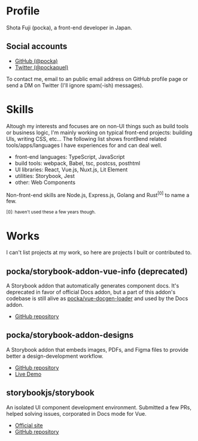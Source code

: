 # Profile

Shota Fuji (pocka), a front-end developer in Japan.

## Social accounts

- [GitHub (@pocka)][github-profile]
- [Twitter (@pockaquel)][twitter-user]

To contact me, email to an public email address on GitHub profile page or send a DM on Twitter (I'll ignore spam(-ish) messages).

[github-profile]: https://github.com/pocka
[twitter-user]: https://twitter.com/pockaquel

# Skills

Altough my interests and focuses are on non-UI things such as build tools or business logic,
I'm mainly working on typical front-end projects: building UIs, writing CSS, etc...
The following list shows front9end related tools/apps/languages I have experiences for and can deal well.

- front-end languages: TypeScript, JavaScript
- build tools: webpack, Babel, tsc, postcss, posthtml
- UI libraries: React, Vue.js, Nuxt.js, Lit Element
- utilities: Storybook, Jest
- other: Web Components

Non-front-end skills are Node.js, Express.js, Golang and Rust<sup>[0]</sup> to name a few.

<small>[0]: haven't used these a few years though.</small>

# Works

I can't list projects at my work, so here are projects I built or contributed to.

## pocka/storybook-addon-vue-info (deprecated)

A Storybook addon that automatically generates component docs.
It's deprecated in favor of official Docs addon,
but a part of this addon's codebase is still alive as [pocka/vue-docgen-loader][vue-docgen-loader-repo]
and used by the Docs addon.

- [GitHub repository][storybook-addon-vue-info-repo]

## pocka/storybook-addon-designs

A Storybook addon that embeds images, PDFs, and Figma files to provide better a design-development workflow.

- [GitHub repository][storybook-addon-designs-repo]
- [Live Demo][storybook-addon-designs-demo]

## storybookjs/storybook

An isolated UI component development environment.
Submitted a few PRs, helped solving issues, corporated in Docs mode for Vue.

- [Official site][storybook-official]
- [GitHub repository][storybook-repo]

<!------------------
       Links
------------------->

[storybook-addon-vue-info-repo]: https://github.com/pocka/storybook-addon-vue-info
[vue-docgen-loader-repo]: https://github.com/pocka/vue-docgen-loader
[storybook-addon-designs-repo]: https://github.com/pocka/storybook-addon-designs
[storybook-addon-designs-demo]: https://pocka.github.io/storybook-addon-designs
[storybook-repo]: https://github.com/storybookjs/storybook
[storybook-official]: https://storybook.js.org/
